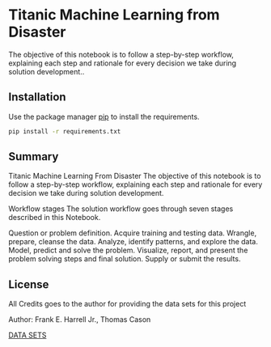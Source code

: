 # Titanic Machine Learning from Disaster

The objective of this notebook is to follow a step-by-step workflow, explaining each step and rationale for every decision we take during solution development..

## Installation

Use the package manager [pip](https://pip.pypa.io/en/stable/) to install the requirements.

```bash
pip install -r requirements.txt
```
## Summary
Titanic Machine Learning From Disaster
The objective of this notebook is to follow a step-by-step workflow, explaining each step and rationale for every decision we take during solution development.

Workflow stages
The solution workflow goes through seven stages described in this Notebook.

Question or problem definition.
Acquire training and testing data.
Wrangle, prepare, cleanse the data.
Analyze, identify patterns, and explore the data.
Model, predict and solve the problem.
Visualize, report, and present the problem solving steps and final solution.
Supply or submit the results.

## License
All Credits goes to the author for providing the data sets for this project

Author: Frank E. Harrell Jr., Thomas Cason

[DATA SETS](https://www.openml.org/d/40945)
